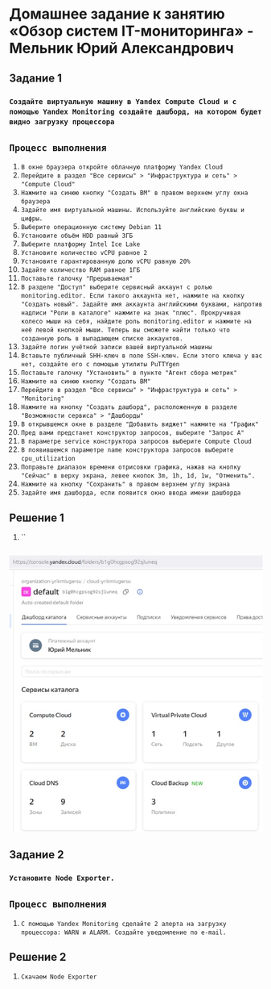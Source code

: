 # Домашнее задание к занятию «Обзор систем IT-мониторинга» - Мельник Юрий Александрович


## Задание 1

### `Создайте виртуальную машину в Yandex Compute Cloud и с помощью Yandex Monitoring создайте дашборд, на котором будет видно загрузку процессора`
## `Процесс выполнения`

1.  `В окне браузера откройте облачную платформу Yandex Cloud`
2.  `Перейдите в раздел "Все сервисы" > "Инфраструктура и сеть" > "Compute Cloud"`
3.  `Нажмите на синюю кнопку "Создать ВМ" в правом верхнем углу окна браузера`
4.  `Задайте имя виртуальной машины. Используйте английские буквы и цифры.`
5.  `Выберите операционную систему Debian 11`
6.  `Установите объём HDD равный 3ГБ`
7.  `Выберите платформу Intel Ice Lake`
8.  `Установите количество vCPU равное 2`
9.  `Установите гарантированную долю vCPU равную 20%`
10. `Задайте количество RAM равное 1ГБ`
11. `Поставьте галочку "Прерываемая"`
12. `В разделе "Доступ" выберите сервисный аккаунт с ролью monitoring.editor. Если такого аккаунта нет, нажмите на кнопку "Создать новый". Задайте имя аккаунта английскими буквами, напротив надписи "Роли в каталоге" нажмите на знак "плюс". Прокручивая колесо мыши на себя, найдите роль monitoring.editor и нажмите на неё левой кнопкой мыши. Теперь вы сможете найти только что созданную роль в выпадающем списке аккаунтов.`
13. `Задайте логин учётной записи вашей виртуальной машины`
14. `Вставьте публичный SHH-ключ в поле SSH-ключ. Если этого ключа у вас нет, создайте его с помощью утилиты PuTTYgen`
15. `Поставьте галочку "Установить" в пункте "Агент сбора метрик"`
16. `Нажмите на синюю кнопку "Создать ВМ"`
17. `Перейдите в раздел "Все сервисы" > "Инфраструктура и сеть" > "Monitoring"`
18. `Нажмите на кнопку "Создать дашборд", расположенную в разделе "Возможности сервиса" > "Дашборды"`
19. `В открывшемся окне в разделе "Добавить виджет" нажмите на "График"`
20. `Пред вами предстанет конструктор запросов, выберите "Запрос А"`
21. `В параметре service конструктора запросов выберите Compute Cloud`
22. `В появившемся параметре name конструктора запросов выберите cpu_utilization`
23. `Поправьте диапазон времени отрисовки графика, нажав на кнопку "Сейчас" в верху экрана, левее кнопок 3m, 1h, 1d, 1w, "Отменить".`
24. `Нажмите на кнопку "Сохранить" в правом верхнем углу экрана`
25. `Задайте имя дашборда, если появится окно ввода имени дашборда`

 



## Решение 1
1. ``
 
 ```
 
 ```
 ![alt text](https://github.com/ysatii/Yandex-Monitoring/blob/main/img/image1.jpg)



 
## Задание 2

### `Установите Node Exporter.`
## `Процесс выполнения`

1. `С помощью Yandex Monitoring сделайте 2 алерта на загрузку процессора: WARN и ALARM. Создайте уведомление по e-mail.`

## Решение 2
1. `Скачаем Node Exporter`
 
 ```
 
 ```



 

